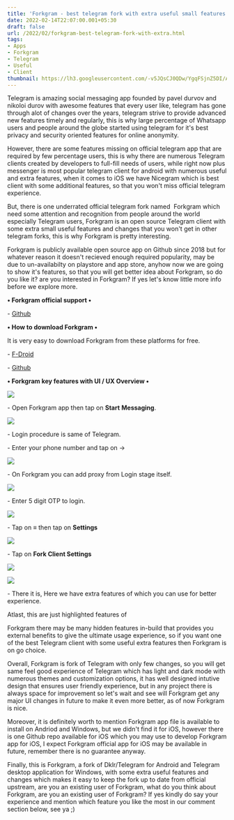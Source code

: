 ```yaml
---
title: 'Forkgram - best telegram fork with extra useful small features.'
date: 2022-02-14T22:07:00.001+05:30
draft: false
url: /2022/02/forkgram-best-telegram-fork-with-extra.html
tags: 
- Apps
- Forkgram
- Telegram
- Useful
- Client
thumbnail: https://lh3.googleusercontent.com/-v5JQsCJ0QDw/YgqFSjnZ5DI/AAAAAAAAJIk/wpda5dHJz-sJLjwWUhUjkqGqBc2gWHQvQCNcBGAsYHQ/s1600/1644856642658465-0.png
---
```


  

Telegram is amazing social messaging app founded by pavel durvov and nikoloi durov with awesome features that every user like, telegram has gone through alot of changes over the years, telegram strive to provide advanced new features timely and regularly, this is why large percentage of Whatsapp users and people around the globe started using telegram for it's best privacy and security oriented features for online anonymity.

  

However, there are some features missing on official telegram app that are required by few percentage users, this is why there are numerous Telegram clients created by developers to full-fill needs of users, while right now plus messenger is most popular telegram client for android with numerous useful and extra features, when it comes to iOS we have Nicegram which is best client with some additional features, so that you won't miss official telegram experience.

  

But, there is one underrated official telegram fork named  Forkgram which need some attention and recognition from people around the world  especially Telegram users, Forkgram is an open source Telegram client with some extra small useful features and changes that you won't get in other telegram forks, this is why Forkgram is pretty interesting.

  

Forkgram is publicly available open source app on Github since 2018 but for whatever reason it doesn't recieved enough required popularity, may be due to un-availabilty on playstore and app store, anyhow now we are going to show it's features, so that you will get better idea about Forkgram, so do you like it? are you interested in Forkgram? If yes let's know little more info before we explore more.

  

**• Forkgram official support •**

\- [Github](https://github.com/Forkgram)

**• How to download Forkgram •**

It is very easy to download Forkgram from these platforms for free.

  

\- [F-Droid](https://f-droid.org/en/packages/org.forkgram.messenger/) 

\- [Github](https://github.com/Forkgram/tdesktop) 

  

**• Forkgram key features with UI / UX Overview •**

 **![](https://lh3.googleusercontent.com/-2YixHSaePLs/YgqFQiTnSzI/AAAAAAAAJIg/XQVV6eUvPeUaTDJjJfUO1ukz9KP7UV4zACNcBGAsYHQ/s1600/1644856638878775-1.png)** 

  

\- Open Forkgram app then tap on **Start** **Messaging**.

  

 ![](https://lh3.googleusercontent.com/-YhmatWBD6SA/YgqFPX3P_GI/AAAAAAAAJIc/NfembNZop1cXm-oz3NrpQb35vMLkfXvgACNcBGAsYHQ/s1600/1644856634410957-2.png) 

  

\- Login procedure is same of Telegram.

  

\- Enter your phone number and tap on ->

  

 ![](https://lh3.googleusercontent.com/-ak2MBQ3ED78/YgqFOU7HBHI/AAAAAAAAJIY/_xBHdvwrNR8jCfMLuED1yb6VoX760g2JwCNcBGAsYHQ/s1600/1644856630223930-3.png) 

  

\- On Forkgram you can add proxy from Login stage itself.

  

 ![](https://lh3.googleusercontent.com/-BiSf9FA7a78/YgqFNYBiC6I/AAAAAAAAJIU/CepGTss2mSkBsWOTAUnEDT71VvQmObw2gCNcBGAsYHQ/s1600/1644856626040091-4.png) 

  

\- Enter 5 digit OTP to login.

  

 ![](https://lh3.googleusercontent.com/-LiWp2zuYQTI/YgqFMc_F3tI/AAAAAAAAJIQ/E30rOP3OzFILz172Jppd1TMuJK8A_95dACNcBGAsYHQ/s1600/1644856622266428-5.png) 

  

\- Tap on ≡ then tap on **Settings**

 **![](https://lh3.googleusercontent.com/-WIwY115BcAw/YgqFLdGu4gI/AAAAAAAAJIM/-uDpTaIyOt4N3-XUlMzBvGEDWY5WQfE2wCNcBGAsYHQ/s1600/1644856618261881-6.png)** 

\- Tap on **Fork Client Settings**

 **![](https://lh3.googleusercontent.com/-DPHM55eIsJk/YgqFKYQMP4I/AAAAAAAAJII/ttGcYPH96PcBgDXtIzI14SPS2NUHOiWLwCNcBGAsYHQ/s1600/1644856613941437-7.png)** 

 **![](https://lh3.googleusercontent.com/-iIrt3Yyija8/YgqFJbmM-YI/AAAAAAAAJIE/iig1Ya9CAtgNERzh0h-yaeZj9aw4fmxkwCNcBGAsYHQ/s1600/1644856606684606-8.png)** 

\- There it is, Here we have extra features of which you can use for better experience.

  

Atlast, this are just highlighted features of

Forkgram there may be many hidden features in-build that provides you external benefits to give the ultimate usage experience, so if you want one of the best Telegram client with some useful extra features then Forkgram is on go choice.

  

Overall, Forkgram is fork of Telegram with only few changes, so you will get same feel good experience of Telegram which has light and dark mode with numerous themes and customization options, it has well designed intutive design that ensures user friendly experience, but in any project there is always space for improvement so let's wait and see will Forkgram get any major UI changes in future to make it even more better, as of now Forkgram is nice.

  

Moreover, it is definitely worth to mention Forkgram app file is available to install on Andriod and Windows, but we didn't find it for iOS, however there is one Github repo available for iOS which you may use to develop Forkgram app for iOS, I expect Forkgram official app for iOS may be available in future, remember there is no guarantee anyway.

  

Finally, this is Forkgram, a fork of Dklr/Telegram for Android and Telegram desktop application for Windows, with some extra useful features and changes which makes it easy to keep the fork up to date from official upstream, are you an existing user of Forkgram, what do you think about Forkgram, are you an existing user of Forkgram? If yes kindly do say your experience and mention which feature you like the most in our comment section below, see ya ;)